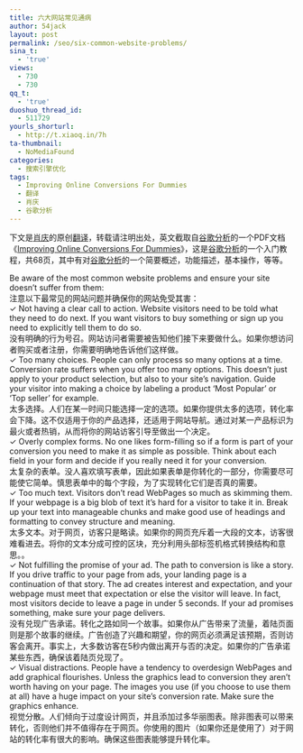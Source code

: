 ```yaml
---
title: 六大网站常见通病
author: 54jack
layout: post
permalink: /seo/six-common-website-problems/
sina_t:
  - 'true'
views:
  - 730
  - 730
qq_t:
  - 'true'
duoshuo_thread_id:
  - 511729
yourls_shorturl:
  - http://t.xiaoq.in/7h
ta-thumbnail:
  - NoMediaFound
categories:
  - 搜索引擎优化
tags:
  - Improving Online Conversions For Dummies
  - 翻译
  - 肖庆
  - 谷歌分析
---
```

下文是<span class='wp_keywordlink'><a href="http://blog.xiaoq.in/" title="肖庆" target="_blank">肖庆</a></span>的原创<span class='wp_keywordlink_affiliate'><a href="http://blog.xiaoq.in/tag/%e7%bf%bb%e8%af%91/" title="查看翻译中的全部文章" target="_blank">翻译</a></span>，转载请注明出处，英文截取自<span class='wp_keywordlink'><a href="http://blog.xiaoq.in/google-analytics/" title="谷歌分析" target="_blank">谷歌分析</a></span>的一个PDF文档《<a href="http://www.google.com/intl/en/landing/conversion/conversionsfordummies.pdf" target="_blank">Improving Online Conversions For Dummies</a>》，这是<span class='wp_keywordlink_affiliate'><a href="http://blog.xiaoq.in/tag/%e8%b0%b7%e6%ad%8c%e5%88%86%e6%9e%90/" title="查看谷歌分析中的全部文章" target="_blank">谷歌分析</a></span>的一个入门教程，共68页，其中有对<span class='wp_keywordlink_affiliate'><a href="http://blog.xiaoq.in/tag/%e8%b0%b7%e6%ad%8c%e5%88%86%e6%9e%90/" title="查看谷歌分析中的全部文章" target="_blank">谷歌分析</a></span>的一个简要概述，功能描述，基本操作，等等。

Be aware of the most common website problems and ensure your site doesn’t suffer from them:  
注意以下最常见的网站问题并确保你的网站免受其害：  
✓ Not having a clear call to action. Website visitors need to be told what they need to do next. If you want visitors to buy something or sign up you need to explicitly tell them to do so.  
没有明确的行为号召。网站访问者需要被告知他们接下来要做什么。如果你想访问者购买或者注册，你需要明确地告诉他们这样做。  
✓ Too many choices. People can only process so many options at a time. Conversion rate suffers when you offer too many options. This doesn’t just apply to your product selection, but also to your site’s navigation. Guide your visitor into making a choice by labeling a product ‘Most Popular’ or ‘Top seller’ for example.  
太多选择。人们在某一时间只能选择一定的选项。如果你提供太多的选项，转化率会下降。这不仅适用于你的产品选择，还适用于网站导航。通过对某一产品标识为最火或者热销，从而将你的网站访客引导至做出一个决定。  
✓ Overly complex forms. No one likes form-filling so if a form is part of your conversion you need to make it as simple as possible. Think about each field in your form and decide if you really need it for your conversion.  
太复杂的表单。没人喜欢填写表单，因此如果表单是你转化的一部分，你需要尽可能使它简单。慎思表单中的每个字段，为了实现转化它们是否真的需要。  
✓ Too much text. Visitors don’t read WebPages so much as skimming them. If your webpage is a big blob of text it’s hard for a visitor to take it in. Break up your text into manageable chunks and make good use of headings and formatting to convey structure and meaning.  
太多文本。对于网页，访客只是略读。如果你的网页充斥着一大段的文本，访客很难看进去。将你的文本分成可控的区块，充分利用头部标签机格式转换结构和意思。。  
✓ Not fulfilling the promise of your ad. The path to conversion is like a story. If you drive traffic to your page from ads, your landing page is a continuation of that story. The ad creates interest and expectation, and your webpage must meet that expectation or else the visitor will leave. In fact, most visitors decide to leave a page in under 5 seconds. If your ad promises something, make sure your page delivers.  
没有兑现广告承诺。转化之路如同一个故事。如果你从广告带来了流量，着陆页面则是那个故事的继续。广告创造了兴趣和期望，你的网页必须满足该预期，否则访客会离开。事实上，大多数访客在5秒内做出离开与否的决定。如果你的广告承诺某些东西，确保该着陆页兑现了。  
✓ Visual distractions. People have a tendency to overdesign WebPages and add graphical flourishes. Unless the graphics lead to conversion they aren’t worth having on your page. The images you use (if you choose to use them at all) have a huge impact on your site’s conversion rate. Make sure the graphics enhance.  
视觉分散。人们倾向于过度设计网页，并且添加过多华丽图表。除非图表可以带来转化，否则他们并不值得存在于网页。你使用的图片（如果你还是使用了）对于网站的转化率有很大的影响。确保这些图表能够提升转化率。